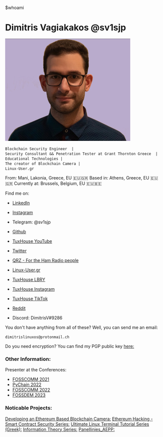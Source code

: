 $whoami
# Dimitris Vagiakakos @sv1sjp

![](/img/sv1sjp.jpg) 

```
Blockchain Security Engineer  | 
Security Consultant && Penetration Tester at Grant Thornton Greece  | 
Educational Technologies |
The creator of Blockchain Camera |
Linux-User.gr

```
From: Mani, Lakonia, Greece, EU 🇪🇺🇬🇷
Based in: Athens, Greece, EU 🇪🇺🇬🇷
Currently at: Brussels, Belgium, EU 🇪🇺🇧🇪

Find me on:

* [LinkedIn](https://www.linkedin.com/in/sv1sjp)

* [Instagram](https://www.instagram.com/sv1sjp/)

* Telegram: @sv1sjp 

* [Github](https://github.com/sv1sjp)

* [TuxHouse YouTube](www.youtube.com/LinuxOSblog)

* [Twitter](https://twitter.com/sv1sjp)

* [QRZ - For the Ham Radio people](https://www.qrz.com/db/sv1sjp)

* [Linux-User.gr](https://linux-user.gr/u/sv1sjp)

* [TuxHouse LBRY](https://odysee.com/@TuxHouse)

* [TuxHouse Instagram](https://www.instagram.com/panellinies_aepp)

* [TuxHouse TikTok](https://www.tiktok.com/@TuxHouse)

* [Reddit](https://www.reddit.com/user/sv1sjp/)

* Discord: DimitrisV#9286


You don't have anything from all of these? Well, you can send me an email: 
```
dimitrislinuxos@protonmail.ch
```
Do you need encryption? You can find my PGP public key [here:](/PDFs/pgp.txt)

### Other Information:

Presenter at the Conferences: 

* [FOSSCOMM 2021](https://2021.fosscomm.gr/index.html)
* [PyChain 2022](https://www.pychain.org/)
* [FOSSCOMM 2022](https://2022.fosscomm.gr/en/)
* [FOSSDEM 2023](https://fosdem.org/2023/)


### Noticable Projects:

[Developing an Ethereum Based Blockchain Camera:](https://sv1sjp.github.io/blockchain_camera/)
[Ethereum Hacking - Smart Contract Security Series:](https://www.youtube.com/playlist?list=PLZa7COjIxKWzLcMxI9cRNSzOtdR0xvXB7)
[Ultimate Linux Terminal Tutorial Series (Greek):](https://www.youtube.com/playlist?list=PLZa7COjIxKWzfu1kLBWBbj-3wdKSzDVl4)
[Information Theory Series:](https://www.youtube.com/playlist?list=PLZa7COjIxKWzq3tyDlMqUmVzd1a7zDpT-)
[Panellinies_AEPP:](https://sv1sjp.github.io/panellinies_aepp/index.html)



